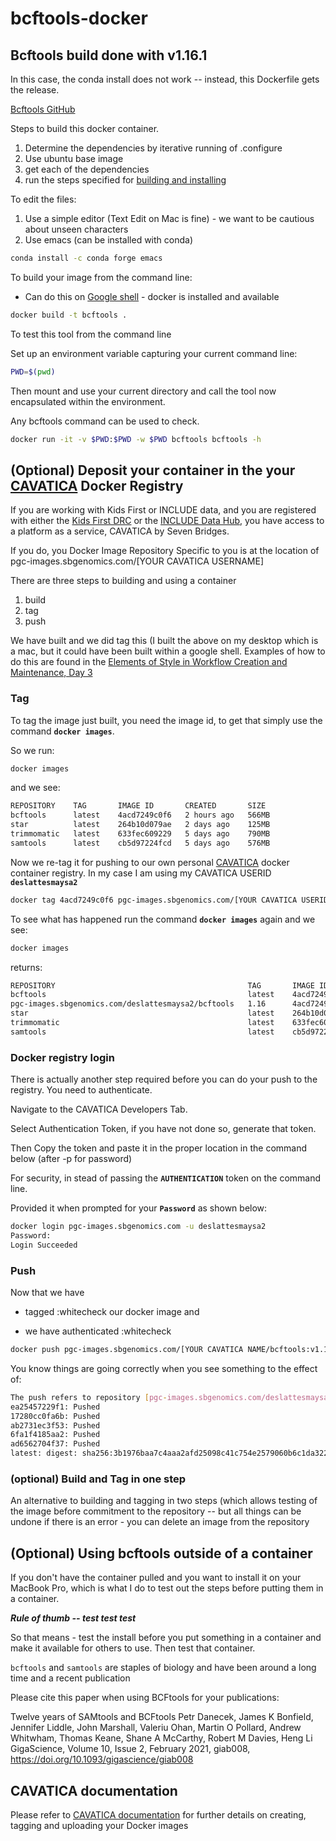 # bcftools-docker
## Bcftools build done with v1.16.1

In this case, the conda install does not work -- instead, this Dockerfile gets the release.

[Bcftools GitHub](http://samtools.github.io/bcftools/)

Steps to build this docker container.
1. Determine the dependencies by iterative running of .configure
2. Use ubuntu base image
3. get each of the dependencies
4. run the steps specified for [building and installing](http://www.htslib.org/download/)

To edit the files:
1. Use a simple editor (Text Edit on Mac is fine) - we want to be cautious about unseen characters
2. Use emacs (can be installed with conda)
```bash
conda install -c conda forge emacs
```

To build your image from the command line:
* Can do this on [Google shell](https://shell.cloud.google.com) - docker is installed and available

```bash
docker build -t bcftools .
```

To test this tool from the command line 

Set up an environment variable capturing your current command line:
```bash
PWD=$(pwd)
```

Then mount and use your current directory and call the tool now encapsulated within the environment.

Any bcftools command can be used to check.

```bash
docker run -it -v $PWD:$PWD -w $PWD bcftools bcftools -h 
```

## (Optional) Deposit your container in the your [CAVATICA](cavatica.sbgenomics.com)  Docker Registry

If you are working with Kids First or INCLUDE data, and you are registered with either the [Kids First DRC](https://kidsfirstdrc.org/) or the [INCLUDE Data Hub](https://includedcc.org/), you have access to a platform as a service, CAVATICA by Seven Bridges.

If you do, you Docker Image Repository Specific to you is at the location of pgc-images.sbgenomics.com/[YOUR CAVATICA USERNAME]

There are three steps to building and using a container

1. build
2. tag
3. push

We have built and we did tag this (I built the above on my desktop which is a mac, but it could have been built within a google shell.  Examples of how to do this are found in the [Elements of Style in Workflow Creation and Maintenance, Day 3](https://github.com/NIH-NICHD/Kids-First-Elements-of-Style-Workflow-Creation-Maintenance/blob/main/classes/Building-A-Nextflow-Script/README.md#preamble-to-building-workflows-using-containers)

### Tag

To tag the image just built, you need the image id, to get that simply use the command **`docker images`**.

So we run:
```bash
docker images
```

and we see:

```bash
REPOSITORY    TAG       IMAGE ID       CREATED       SIZE
bcftools      latest    4acd7249c0f6   2 hours ago   566MB
star          latest    264b10d079ae   2 days ago    125MB
trimmomatic   latest    633fec609229   5 days ago    790MB
samtools      latest    cb5d97224fcd   5 days ago    576MB
```

Now we re-tag it for pushing to our own personal [CAVATICA](cavatica.sbgenomics.com) docker container registry.  In my case I am using my CAVATICA USERID **`deslattesmaysa2`**

```bash
docker tag 4acd7249c0f6 pgc-images.sbgenomics.com/[YOUR CAVATICA USERID]/bcftools:1.16
```

To see what has happened run the command **`docker images`** again and we see:

```bash
docker images
```

returns:

```bash
REPOSITORY                                           TAG       IMAGE ID       CREATED       SIZE
bcftools                                             latest    4acd7249c0f6   2 hours ago   566MB
pgc-images.sbgenomics.com/deslattesmaysa2/bcftools   1.16      4acd7249c0f6   2 hours ago   566MB
star                                                 latest    264b10d079ae   2 days ago    125MB
trimmomatic                                          latest    633fec609229   5 days ago    790MB
samtools                                             latest    cb5d97224fcd   5 days ago    576MB
```

### Docker registry login

There is actually another step required before you can do your push to the registry.  You need to authenticate.

Navigate to the CAVATICA Developers Tab.

Select Authentication Token, if you have not done so, generate that token.

Then Copy the token and paste it in the proper location in the command below (after -p for password)

For security, in stead of passing the **`AUTHENTICATION`** token on the command line.  

Provided it when prompted for your **`Password`** as shown below:

```bash
docker login pgc-images.sbgenomics.com -u deslattesmaysa2
Password: 
Login Succeeded
```


### Push

Now that we have

* tagged :whitecheck our docker image and

* we have authenticated :whitecheck 

```bash
docker push pgc-images.sbgenomics.com/[YOUR CAVATICA NAME/bcftools:v1.16
```

You know things are going correctly when you see something to the effect of:


```bash
The push refers to repository [pgc-images.sbgenomics.com/deslattesmaysa2/bcftools:v1.16]
ea25457229f1: Pushed 
17280cc0fa6b: Pushed 
ab2731ec3f53: Pushed 
6fa1f4185aa2: Pushed 
ad6562704f37: Pushed 
latest: digest: sha256:3b1976baa7c4aaa2afd25098c41c754e2579060b6c1da32282c45ac8a10293a9 size: 1373
```

### (optional) Build and Tag in one step

An alternative to building and tagging in two steps (which allows testing of the image before commitment to the repository -- but all things can be undone if there is an error - you can delete an image from the repository 

## (Optional) Using bcftools outside of a container

If you don't have the container pulled and you want to install it on your MacBook Pro,
which is what I do to test out the steps before putting them in a container.

***Rule of thumb -- test test test***

So that means - test the install before you put something in a container and make it
available for others to use.   Then test that container.

`bcftools` and `samtools` are staples of biology and have been around a long time and a recent publication

Please cite this paper when using BCFtools for your publications:

Twelve years of SAMtools and BCFtools
Petr Danecek, James K Bonfield, Jennifer Liddle, John Marshall, Valeriu Ohan, Martin O Pollard, Andrew Whitwham, Thomas Keane, Shane A McCarthy, Robert M Davies, Heng Li
GigaScience, Volume 10, Issue 2, February 2021, giab008, https://doi.org/10.1093/gigascience/giab008


## CAVATICA documentation

Please refer to [CAVATICA documentation](https://docs.cavatica.org/docs/upload-your-docker-image) for further details on creating, tagging and uploading your Docker images 
